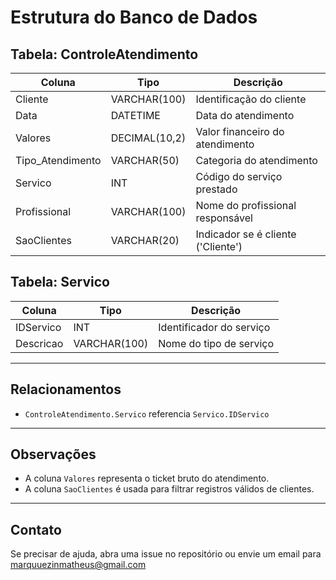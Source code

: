 
# Estrutura do Banco de Dados

## Tabela: ControleAtendimento

| Coluna           | Tipo           | Descrição                              |
|------------------|----------------|--------------------------------------|
| Cliente          | VARCHAR(100)   | Identificação do cliente              |
| Data             | DATETIME       | Data do atendimento                   |
| Valores          | DECIMAL(10,2)  | Valor financeiro do atendimento       |
| Tipo_Atendimento | VARCHAR(50)    | Categoria do atendimento              |
| Servico          | INT            | Código do serviço prestado            |
| Profissional     | VARCHAR(100)   | Nome do profissional responsável     |
| SaoClientes      | VARCHAR(20)    | Indicador se é cliente ('Cliente')   |

## Tabela: Servico

| Coluna     | Tipo          | Descrição                  |
|------------|---------------|----------------------------|
| IDServico  | INT           | Identificador do serviço   |
| Descricao  | VARCHAR(100)  | Nome do tipo de serviço    |

---

## Relacionamentos

- `ControleAtendimento.Servico` referencia `Servico.IDServico`

---

## Observações

- A coluna `Valores` representa o ticket bruto do atendimento.  
- A coluna `SaoClientes` é usada para filtrar registros válidos de clientes.

---

## Contato

Se precisar de ajuda, abra uma issue no repositório ou envie um email para marquuezinmatheus@gmail.com
